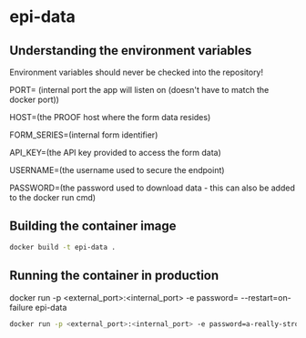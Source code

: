 # epi-data

## Understanding the environment variables

Environment variables should never be checked into the repository!

PORT= (internal port the app will listen on (doesn't have to match the docker port))

HOST=(the PROOF host where the form data resides)

FORM_SERIES=(internal form identifier)

API_KEY=(the API key provided to access the form data)

USERNAME=(the username used to secure the endpoint)

PASSWORD=(the password used to download data - this can also be added to the docker run cmd)


## Building the container image

```bash
docker build -t epi-data .
```
## Running the container in production

docker run -p <external_port>:<internal_port> -e password=<password> --restart=on-failure epi-data

```bash
docker run -p <external_port>:<internal_port> -e password=a-really-strong-password --restart=on-failure epi-data
```
